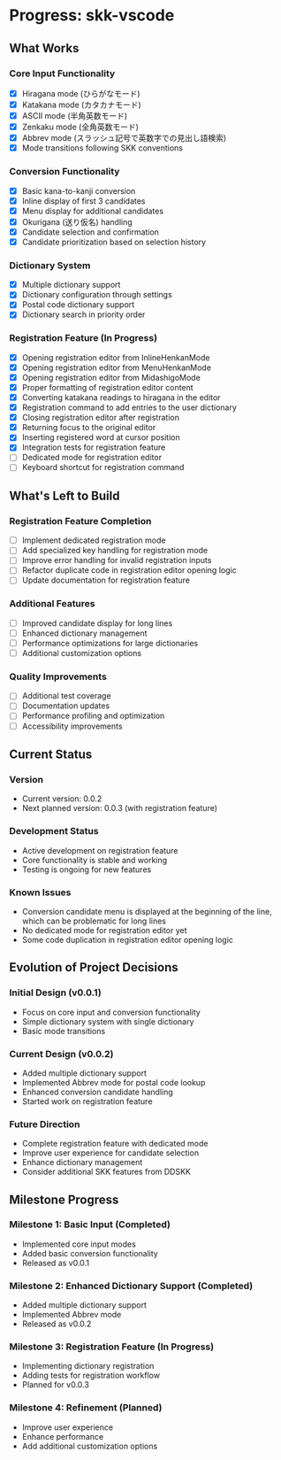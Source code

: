 # Progress: skk-vscode

## What Works

### Core Input Functionality
- [x] Hiragana mode (ひらがなモード)
- [x] Katakana mode (カタカナモード)
- [x] ASCII mode (半角英数モード)
- [x] Zenkaku mode (全角英数モード)
- [x] Abbrev mode (スラッシュ記号で英数字での見出し語検索)
- [x] Mode transitions following SKK conventions

### Conversion Functionality
- [x] Basic kana-to-kanji conversion
- [x] Inline display of first 3 candidates
- [x] Menu display for additional candidates
- [x] Okurigana (送り仮名) handling
- [x] Candidate selection and confirmation
- [x] Candidate prioritization based on selection history

### Dictionary System
- [x] Multiple dictionary support
- [x] Dictionary configuration through settings
- [x] Postal code dictionary support
- [x] Dictionary search in priority order

### Registration Feature (In Progress)
- [x] Opening registration editor from InlineHenkanMode
- [x] Opening registration editor from MenuHenkanMode
- [x] Opening registration editor from MidashigoMode
- [x] Proper formatting of registration editor content
- [x] Converting katakana readings to hiragana in the editor
- [x] Registration command to add entries to the user dictionary
- [x] Closing registration editor after registration
- [x] Returning focus to the original editor
- [x] Inserting registered word at cursor position
- [x] Integration tests for registration feature
- [ ] Dedicated mode for registration editor
- [ ] Keyboard shortcut for registration command

## What's Left to Build

### Registration Feature Completion
- [ ] Implement dedicated registration mode
- [ ] Add specialized key handling for registration mode
- [ ] Improve error handling for invalid registration inputs
- [ ] Refactor duplicate code in registration editor opening logic
- [ ] Update documentation for registration feature

### Additional Features
- [ ] Improved candidate display for long lines
- [ ] Enhanced dictionary management
- [ ] Performance optimizations for large dictionaries
- [ ] Additional customization options

### Quality Improvements
- [ ] Additional test coverage
- [ ] Documentation updates
- [ ] Performance profiling and optimization
- [ ] Accessibility improvements

## Current Status

### Version
- Current version: 0.0.2
- Next planned version: 0.0.3 (with registration feature)

### Development Status
- Active development on registration feature
- Core functionality is stable and working
- Testing is ongoing for new features

### Known Issues
- Conversion candidate menu is displayed at the beginning of the line, which can be problematic for long lines
- No dedicated mode for registration editor yet
- Some code duplication in registration editor opening logic

## Evolution of Project Decisions

### Initial Design (v0.0.1)
- Focus on core input and conversion functionality
- Simple dictionary system with single dictionary
- Basic mode transitions

### Current Design (v0.0.2)
- Added multiple dictionary support
- Implemented Abbrev mode for postal code lookup
- Enhanced conversion candidate handling
- Started work on registration feature

### Future Direction
- Complete registration feature with dedicated mode
- Improve user experience for candidate selection
- Enhance dictionary management
- Consider additional SKK features from DDSKK

## Milestone Progress

### Milestone 1: Basic Input (Completed)
- Implemented core input modes
- Added basic conversion functionality
- Released as v0.0.1

### Milestone 2: Enhanced Dictionary Support (Completed)
- Added multiple dictionary support
- Implemented Abbrev mode
- Released as v0.0.2

### Milestone 3: Registration Feature (In Progress)
- Implementing dictionary registration
- Adding tests for registration workflow
- Planned for v0.0.3

### Milestone 4: Refinement (Planned)
- Improve user experience
- Enhance performance
- Add additional customization options
